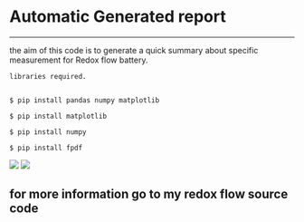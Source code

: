 # Automatic Generated report
---
the aim of this code is to generate a quick summary about specific measurement for Redox flow battery.

    libraries required.


    $ pip install pandas numpy matplotlib

    $ pip install matplotlib

    $ pip install numpy

    $ pip install fpdf


![](https://github.com/Mohamed-Nser-Said/auto_report/blob/main/data/reportC.jpg)
![](https://github.com/Mohamed-Nser-Said/auto_report/blob/main/data/report1.jpg)


## for more information go to my redox flow source code
